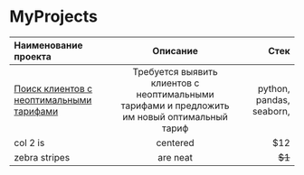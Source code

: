 # MyProjects
|Наименование проекта  |Описание  | Стек |
|:------------- |:---------------:| -------------:|
| [Поиск клиентов с неоптимальными тарифами](https://github.com/nikus96/MyProjects/tree/main/Project1)     | Требуется выявить клиентов с неоптимальными тарифами и предложить им новый оптимальный тариф |  python, pandas, seaborn,    |
| col 2 is      | centered        |         $12   |
| zebra stripes | are neat        |        ~~$1~~ |
